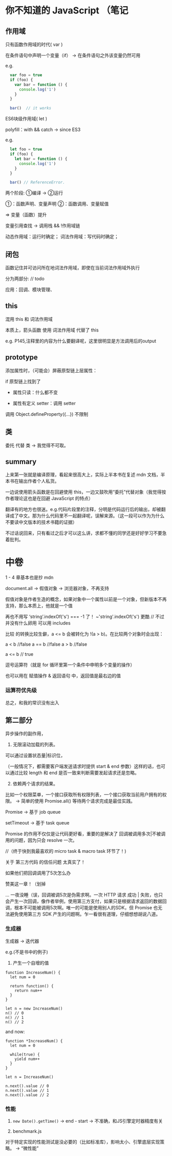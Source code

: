 # 你不知道的 JavaScript （笔记

## 作用域

只有函数作用域的时代( var )

在条件语句中声明一个变量（if） -> 在条件语句之外该变量仍然可用

e.g. 

```javascript
  var foo = true
  if (foo) {
    var bar = function () {
      console.log('1')
    }
  }

  bar()  // it works
```

ES6块级作用域( let )

polyfill：with && catch -> since ES3

e.g.

```javascript
  let foo = true
  if (foo) {
    let bar = function () {
      console.log('1')
    }
  }

  bar() // ReferenceError.
```

两个阶段: ①编译 -> ②运行

①：函数声明、变量声明
②：函数调用、变量赋值

=> 变量（函数）提升

变量引用查找 -> 调用栈 && !作用域链

动态作用域：运行时确定；
词法作用域：写代码时确定；

## 闭包

函数记住并可访问所在地词法作用域，即使在当前词法作用域外执行

分为两部分: // todo

应用：回调、模块管理、

## this

混用 this 和 词法作用域

本质上，箭头函数 使用 词法作用域 代替了 this

e.g. P145,注释里的内容为什么要翻译呢，这里很明显是方法调用后的output

## prototype

添加属性时，（可能会）屏蔽原型链上层属性：

if 原型链上找到了

- 属性只读：什么都不变

- 属性有定义 setter：调用 setter

调用 Object.defineProperty({...}) 不限制

## 类

委托 代替 类 -> 我觉得不可取。

## summary 

上来第一张就是编译原理，看起来很高大上，实际上半本书在复述 mdn 文档，半本书在输出作者个人私货。

一边说使用箭头函数是在回避使用 this，一边又鼓吹用“委托”代替对象（我觉得按作者理论这也是在回避 JavaScript 的特点）

翻译有的地方也很迷。e.g.代码片段里的注释，分明是代码运行后的输出，却被翻译成了中文。那为什么代码里不一起翻译呢，误解来源。（这一段可以作为为什么不要读中文版本的技术书籍的证据）

不过话说回来，只有看过之后才可以这么讲，求都不懂的同学还是好好学习不要急着批判。

# 中卷

1 - 4 章基本也是抄 mdn

document.all -> 假值对象 -> 浏览器对象，不再支持

假值对象是作者生造的概念，如果对象中一个属性以前是一个对象，但新版本不再支持，那么本质上，他就是一个值

再也不用写 ‘string’.indexOf('s') === -1 了！ ~'string'.indexOf('s') 更酷 // 不过并没有什么卵用 可以用 includes

比较 的转换比较生僻，a <= b 会被转化为 !(a > b)。在比较两个对象时会出现：

a < b  //false
a == b //false 
a > b  //false

a <= b // true

逗号运算符（就是 for 循环里第一个条件中申明多个变量的操作）

也可以用在 赋值操作 & 返回语句 中，返回值是最右边的值

### 运算符优先级

总之，和我的常识没有出入

## 第二部分

异步操作的副作用，

1. 无限滚动加载的列表。

可以通过设置状态量|标识位，

（一般情况下，都需要客户端发送请求时提供 start & end 参数）这样的话，也可以通过比较 length 和 end 是否一致来判断需要发起请求还是忽略。

2. 依赖两个请求的结果。

比如一个权限菜单，一个接口获取所有权限列表，一个接口获取当前用户拥有的权限。 -> 简单的使用 Promise.all() 等待两个请求完成是最佳实践。


Promise -> 基于 job queue

setTimeout -> 基于 task queue

Promise 的作用不仅仅是让代码更好看，重要的是解决了 回调被调用多次|不被调用的问题，因为只会 resolve 一次。

//（终于快到我最喜欢的 micro task & macro task 环节了！) 

关于 第三方代码 的信任问题 太真实了！

如果他们把回调调用了5次怎么办 

赞美这一章！（划掉

... 一夜没睡（误，回调被调5次是伪需求啊。一次 HTTP 请求 成功 | 失败，也只会产生一次回调，像作者举例，使用第三方支付，如果只是根据请求返回的数据回调，根本不可能被调用5次啊。唯一的可能是使用别人的SDK，但 Promise 也无法避免使用第三方 SDK 产生的问题啊。乍一看很有道理，仔细想想胡说八道。

### 生成器

生成器 -> 迭代器

e.g.(不是书中的例子)

1. 产生一个自增的值

```
function IncreaseNum() {
  let num = 0

  return function() {
    return num++
  }
}

let n = new IncreaseNum()
n() // 0
n() // 1
n() // 2
```

and now:
```
function *IncreaseNum() {
  let num = 0

  while(true) {
    yield num++
  }
}

let n = IncreaseNum()

n.next().value // 0
n.next().value // 1
n.next().value // 2
```

### 性能

1. `new Date().getTime()` -> end - start -> 不准确，和JS引擎定时器精度有关

2. benchmark.js

对于特定实现的性能测试是没必要的（比如标准库），影响太小、引擎底层实现策略。 -> “微性能”


